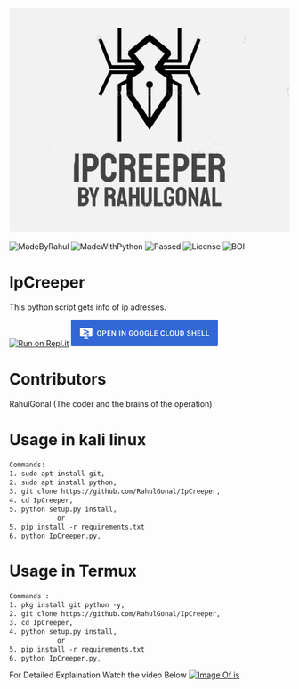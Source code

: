<p align="center">
  <img src="https://github.com/RahulGonal/IpCreeper/blob/6d701283fc0475bacdc4164d7f366e4b368f63d5/Untitled3_20210628143230.png" />
</p>

![MadeByRahul](https://img.shields.io/badge/Made%20By-RahulGonal-orange)
![MadeWithPython](https://img.shields.io/badge/Made%20With-Python-blue)
![Passed](https://img.shields.io/badge/Tests-Succesfully%20Passed-brightgreen)
![License](https://img.shields.io/badge/license-MIT-orange)
![BOI](https://camo.githubusercontent.com/f38efb4f24775f820a8342d268a112f5f672a19b265609af81bcc784b0c5f87c/68747470733a2f2f6170692e636f646163792e636f6d2f70726f6a6563742f62616467652f47726164652f3130373237373938326436613466326239633535626261306436366438303531)

# IpCreeper

This python script gets info of ip adresses.

[![Run on Repl.it](https://user-images.githubusercontent.com/27065646/92304596-bf719b00-ef7f-11ea-987f-2c1f3c323088.png)](https://repl.it/github/RahulGonal/IpCreeper)
[![Open in Cloud Shell](https://github.com/RahulGonal/IpCreeper/blob/88b0e2b57c80ef855b22e59ae704280f84e48f14/92304704-8d146d80-ef80-11ea-8c29-0deaabb1c702.png)](https://console.cloud.google.com/cloudshell/open?git_repo=https://github.com/RahulGonal/IpCreeper)

# Contributors
RahulGonal (The coder and the brains of the operation)

# Usage in kali linux
```
Commands:
1. sudo apt install git, 
2. sudo apt install python, 
3. git clone https://github.com/RahulGonal/IpCreeper, 
4. cd IpCreeper, 
5. python setup.py install, 
            or
5. pip install -r requirements.txt
6. python IpCreeper.py, 
```
# Usage in Termux
```
Commands :
1. pkg install git python -y, 
2. git clone https://github.com/RahulGonal/IpCreeper, 
3. cd IpCreeper, 
4. python setup.py install, 
            or
5. pip install -r requirements.txt
6. python IpCreeper.py, 
```
For Detailed Explaination Watch the video Below
[![Image Of is](https://img.youtube.com/vi/NF2RgVjxRwQ/0.jpg)](https://m.youtube.com/watch?v=NF2RgVjxRwQ)
